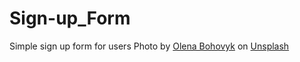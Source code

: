 # Sign-up_Form
Simple sign up form for users
Photo by <a href="https://unsplash.com/@olenkasergienko?utm_content=creditCopyText&utm_medium=referral&utm_source=unsplash">Olena Bohovyk</a> on <a href="https://unsplash.com/photos/r0M9HrfJMBM?utm_content=creditCopyText&utm_medium=referral&utm_source=unsplash">Unsplash</a>

  